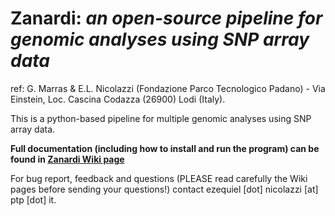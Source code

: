 

Zanardi: _an open-source pipeline for genomic analyses using SNP array data_
=========
ref: G. Marras & E.L. Nicolazzi (Fondazione Parco Tecnologico Padano) - Via Einstein, Loc. Cascina Codazza (26900) Lodi (Italy).



This is a python-based pipeline for multiple genomic analyses using SNP array data. 

**Full documentation (including how to install and run the program) can be found in [Zanardi Wiki page](https://github.com/bioinformatics-ptp/Zanardi/wiki)**

For bug report, feedback and questions (PLEASE read carefully the Wiki pages before sending your questions!) contact ezequiel [dot] nicolazzi [at] ptp [dot] it.

